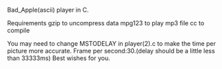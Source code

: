 Bad_Apple(ascii) player in C.

Requirements
gzip to uncompress data 
mpg123 to play mp3 file
cc to compile

You may need to change MSTODELAY in player(2).c to make the time per picture more accurate.
Frame per second:30.(delay should be a little less than 33333ms)
Best wishes for you.